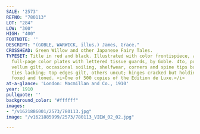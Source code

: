 ```yaml
---
SALE: '2573'
REFNO: "780113"
LOT: "284"
LOW: "300"
HIGH: "400"
FOOTNOTE: ''
DESCRIPT: "(GOBLE, WARWICK, illus.) James, Grace."
CROSSHEAD: Green Willow and other Japanese Fairy Tales.
TYPESET: Title in red and black. Illustrated with color frontispiece, and 39 mounted
  full-page color plates with lettered tissue guards, by Goble. 4to, publisher's full
  vellum gilt, occasional soiling, shelfwear, corners and spine tips bumped, silk
  ties lacking; top edges gilt, others uncut; hinges cracked but holding, endsheets
  foxed and toned. <i>One of 500 copies of the Edition de Luxe.</i>
at-a-glance: 'London: Macmillan and Co., 1910'
year: 1910
pullquote: ''
background_color: "#ffffff"
images:
- "/v1621886001/2573/780113.jpg"
image: "/v1621885999/2573/780113_VIEW_02_02.jpg"

---
```

